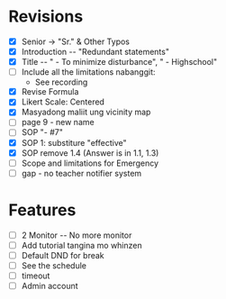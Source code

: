 # Revisions
- [x] Senior -> "Sr." & Other Typos
- [x] Introduction -- "Redundant statements"
- [x] Title -- " - To minimize disturbance", " - Highschool"
- [ ] Include all the limitations nabanggit:
	- See recording
- [x] Revise Formula 
- [x] Likert Scale: Centered
- [x] Masyadong maliit ung vicinity map
- [ ] page 9 - new name
- [ ] SOP "- #7"
- [x] SOP 1: substiture "effective"
- [x] SOP remove 1.4 (Answer is in 1.1, 1.3)
- [ ] Scope and limitations for Emergency
- [ ] gap - no teacher notifier system
# Features
- [ ] 2 Monitor -- No more monitor
- [ ] Add tutorial tangina mo whinzen
- [ ] Default DND for break
- [ ] See the schedule 
- [ ] timeout
- [ ] Admin account